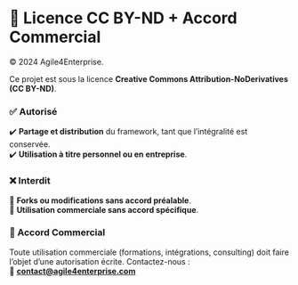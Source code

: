 # 📜 Licence CC BY-ND + Accord Commercial  

© 2024 Agile4Enterprise.  

Ce projet est sous la licence **Creative Commons Attribution-NoDerivatives (CC BY-ND)**.  

### ✅ Autorisé  
✔️ **Partage et distribution** du framework, tant que l’intégralité est conservée.  
✔️ **Utilisation à titre personnel ou en entreprise**.  

### ❌ Interdit  
🚫 **Forks ou modifications sans accord préalable**.  
🚫 **Utilisation commerciale sans accord spécifique**.  

### 📌 Accord Commercial  
Toute utilisation commerciale (formations, intégrations, consulting) doit faire l’objet d’une autorisation écrite. Contactez-nous :  
📧 **contact@agile4enterprise.com**  
